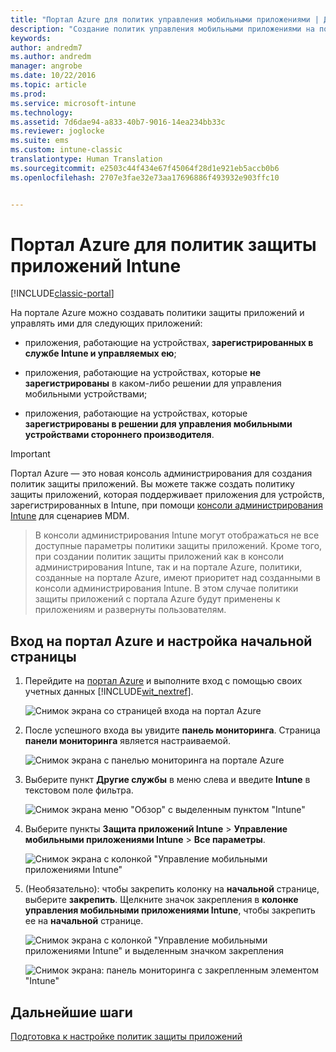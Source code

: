 ```yaml
---
title: "Портал Azure для политик управления мобильными приложениями | Документы Майкрософт"
description: "Создание политик управления мобильными приложениями на портале Azure. Создаваемые на портале политики могут применяться к устройствам с регистрацией в Intune или без нее."
keywords: 
author: andredm7
ms.author: andredm
manager: angrobe
ms.date: 10/22/2016
ms.topic: article
ms.prod: 
ms.service: microsoft-intune
ms.technology: 
ms.assetid: 7d6dae94-a833-40b7-9016-14ea234bb33c
ms.reviewer: joglocke
ms.suite: ems
ms.custom: intune-classic
translationtype: Human Translation
ms.sourcegitcommit: e2503c44f434e67f45064f28d1e921eb5accb0b6
ms.openlocfilehash: 2707e3fae32e73aa17696886f493932e903ffc10


---
```


# <a name="azure-portal-for-intune-app-protection-policies"></a>Портал Azure для политик защиты приложений Intune

[!INCLUDE[classic-portal](../includes/classic-portal.md)]

На портале Azure можно создавать политики защиты приложений и управлять ими для следующих приложений:

- приложения, работающие на устройствах, **зарегистрированных в службе Intune и управляемых ею**;

- приложения, работающие на устройствах, которые **не зарегистрированы** в каком-либо решении для управления мобильными устройствами;
- приложения, работающие на устройствах, которые **зарегистрированы в решении для управления мобильными устройствами стороннего производителя**.

>[!IMPORTANT]
> Портал Azure — это новая консоль администрирования для создания политик защиты приложений. Вы можете также создать политику защиты приложений, которая поддерживает приложения для устройств, зарегистрированных в Intune, при помощи [консоли администрирования Intune](configure-and-deploy-mobile-application-management-policies-in-the-microsoft-intune-console.md) для сценариев MDM.

> В консоли администрирования Intune могут отображаться не все доступные параметры политики защиты приложений. Кроме того, при создании политик защиты приложений как в консоли администрирования Intune, так и на портале Azure, политики, созданные на портале Azure, имеют приоритет над созданными в консоли администрирования Intune. В этом случае политики защиты приложений с портала Azure будут применены к приложениям и развернуты пользователям.


## <a name="sign-in-to-the-azure-portal-and-customize-your-start-page"></a>Вход на портал Azure и настройка начальной страницы

1.  Перейдите на [портал Azure](https://portal.azure.com) и выполните вход с помощью своих учетных данных [!INCLUDE[wit_nextref](../includes/wit_nextref_md.md)].

    ![Снимок экрана со страницей входа на портал Azure](../media/AppManagement/AzurePortal_MAMSigninPage.png)

2.  После успешного входа вы увидите **панель мониторинга**. Страница **панели мониторинга** является настраиваемой.

    ![Снимок экрана с панелью мониторинга на портале Azure](../media/AppManagement/AzurePortal_MAMStartboard_NoMAM.png)

3.  Выберите пункт **Другие службы** в меню слева и введите **Intune** в текстовом поле фильтра.

    ![Снимок экрана меню "Обзор" с выделенным пунктом "Intune"](../media/AppManagement/MAM-Azure-Portal-1.png)

4.  Выберите пункты **Защита приложений Intune** > **Управление мобильными приложениями Intune** > **Все параметры**.

    ![Снимок экрана с колонкой "Управление мобильными приложениями Intune"](../media/AppManagement/MAM-Azure-Portal-2.png)

5. (Необязательно): чтобы закрепить колонку на **начальной** странице, выберите **закрепить**. Щелкните значок закрепления в **колонке управления мобильными приложениями Intune**, чтобы закрепить ее на **начальной** странице.

    ![Снимок экрана с колонкой "Управление мобильными приложениями Intune" и выделенным значком закрепления](../media/AppManagement/AzurePortal_MAM_PinBladeAction.png)

    ![Снимок экрана: панель мониторинга с закрепленным элементом "Intune"](../media/AppManagement/AzurePortal_MAM_Startboard_withMAM.png)

## <a name="next-steps"></a>Дальнейшие шаги
[Подготовка к настройке политик защиты приложений](get-ready-to-configure-mobile-app-management-policies-with-microsoft-intune.md)



<!--HONumber=Feb17_HO3-->


